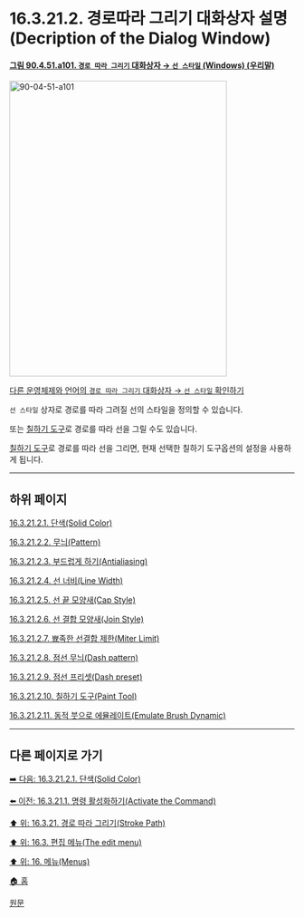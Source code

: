 # 16.3.21.2. 경로따라 그리기 대화상자 설명(Decription of the Dialog Window)

<a id="90-04-51-a101"></a>

#### [그림 90.4.51.a101. `경로 따라 그리기` 대화상자 → `선 스타일` (Windows) (우리말)](./90-04-0051-stroke_path.md#90-04-51-a101)
<img width="384" height="522" alt="90-04-51-a101" src="https://github.com/user-attachments/assets/85e08777-3931-4a8b-9305-9edb37f693fa" />

[다른 운영체제와 언어의 `경로 따라 그리기` 대화상자 → `선 스타일` 확인하기](./90-04-0051-stroke_path.md#90-04-51-a102)

`선 스타일` 상자로 경로를 따라 그려질 선의 스타일을 정의할 수 있습니다.

또는 [칠하기 도구](./14-03-00-paint_tools.md)로 경로를 따라 선을 그릴 수도 있습니다.

[칠하기 도구](./14-03-00-paint_tools.md)로 경로를 따라 선을 그리면, 현재 선택한 칠하기 도구옵션의 설정을 사용하게 됩니다.

***

## 하위 페이지

[16.3.21.2.1. 단색(Solid Color)](./16-03-21-02-01-solid_color.md)

[16.3.21.2.2. 무늬(Pattern)](./16-03-21-02-02-pattern.md)

[16.3.21.2.3. 부드럽게 하기(Antialiasing)](./16-03-21-02-03-antialiasing.md)

[16.3.21.2.4. 선 너비(Line Width)](./16-03-21-02-04-line_width.md)

[16.3.21.2.5. 선 끝 모양새(Cap Style)](./16-03-21-02-05-cap_style.md)

[16.3.21.2.6. 선 결합 모양새(Join Style)](./16-03-21-02-06-join_style.md)

[16.3.21.2.7. 뾰족한 선결합 제한(Miter Limit)](./16-03-21-02-07-miter_limit.md)

[16.3.21.2.8. 점선 무늬(Dash pattern)](./16-03-21-02-08-dash_pattern.md)

[16.3.21.2.9. 점선 프리셋(Dash preset)](./16-03-21-02-09-dash_preset.md)

[16.3.21.2.10. 칠하기 도구(Paint Tool)](./16-03-21-02-10-paint_tool.md)

[16.3.21.2.11. 동적 붓으로 에뮬레이트(Emulate Brush Dynamic)](./16-03-21-02-11-emulate_brush_dynamics.md)

***

## 다른 페이지로 가기

[➡️ 다음: 16.3.21.2.1. 단색(Solid Color)](./16-03-21-02-01-solid_color.md)

[⬅️ 이전: 16.3.21.1. 명령 활성화하기(Activate the Command)](./16-03-21-01-activating_the_command.md)

[⬆️ 위: 16.3.21. 경로 따라 그리기(Stroke Path)](./16-03-21-00-stroke-path.md)

[⬆️ 위: 16.3. 편집 메뉴(The edit menu)](./16-03-00-the-edit-menu.md)

[⬆️ 위: 16. 메뉴(Menus)](./16-00-menus.md)

[🏠 홈](./00-home.md)

[원문](https://docs.gimp.org/2.10/ko/gimp-path-stroke.html#idm24185)